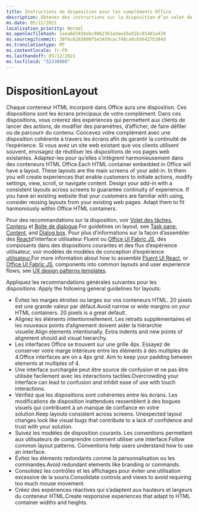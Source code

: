 ```yaml
---
title: Instructions de disposition pour les compléments Office
description: Obtenez des instructions sur la disposition d’un volet de tâches ou d’une boîte de dialogue dans un Office de tâches.
ms.date: 05/12/2021
localization_priority: Normal
ms.openlocfilehash: 1eea665028abc90b2361edae45e81bc85481a429
ms.sourcegitcommit: 30f6c620380075e3459cac748ca0c656427b384d
ms.translationtype: MT
ms.contentlocale: fr-FR
ms.lasthandoff: 05/12/2021
ms.locfileid: "52330009"
---
```

# <a name="layout"></a><span data-ttu-id="66a9e-103">Disposition</span><span class="sxs-lookup"><span data-stu-id="66a9e-103">Layout</span></span>

<span data-ttu-id="66a9e-p101">Chaque conteneur HTML incorporé dans Office aura une disposition. Ces dispositions sont les écrans principaux de votre complément. Dans ces dispositions, vous créerez des expériences qui permettent aux clients de lancer des actions, de modifier des paramètres, d’afficher, de faire défiler ou de parcourir du contenu. Concevez votre complément avec une disposition cohérente à travers les écrans afin de garantir la continuité de l’expérience. Si vous avez un site web existant que vos clients utilisent souvent, envisagez de réutiliser les dispositions de vos pages web existantes. Adaptez-les pour qu’elles s’intègrent harmonieusement dans des conteneurs HTML Office.</span><span class="sxs-lookup"><span data-stu-id="66a9e-p101">Each HTML container embedded in Office will have a layout. These layouts are the main screens of your add-in. In them you will create experiences that enable customers to initiate actions, modify settings, view, scroll, or navigate content. Design your add-in with a consistent layouts across screens to guarantee continuity of experience. If you have an existing website that your customers are familiar with using, consider reusing layouts from your existing web pages. Adapt them to fit harmoniously within Office HTML containers.</span></span>

<span data-ttu-id="66a9e-110">Pour des recommandations sur la disposition, voir [Volet des tâches](task-pane-add-ins.md), [Contenu](content-add-ins.md) et [Boîte de dialogue](dialog-boxes.md).</span><span class="sxs-lookup"><span data-stu-id="66a9e-110">For guidelines on layout, see [Task pane](task-pane-add-ins.md), [Content](content-add-ins.md), and [Dialog box](dialog-boxes.md).</span></span> <span data-ttu-id="66a9e-111">Pour plus d’informations sur la façon d’assembler des [React](using-office-ui-fabric-react.md)d’interface utilisateur Fluent ou [Office UI Fabric JS](fabric-core.md), des composants dans des dispositions courantes et des flux d’expérience utilisateur, voir modèles de modèles de conception d’expérience [utilisateur.](ux-design-pattern-templates.md)</span><span class="sxs-lookup"><span data-stu-id="66a9e-111">For more information about how to assemble [Fluent UI React](using-office-ui-fabric-react.md), or [Office UI Fabric JS](fabric-core.md), components into common layouts and user experience flows, see [UX design patterns templates](ux-design-pattern-templates.md).</span></span>

<span data-ttu-id="66a9e-112">Appliquez les recommandations générales suivantes pour les dispositions :</span><span class="sxs-lookup"><span data-stu-id="66a9e-112">Apply the following general guidelines for layouts:</span></span>

*   <span data-ttu-id="66a9e-p103">Évitez les marges étroites ou larges sur vos conteneurs HTML. 20 pixels est une grande valeur par défaut.</span><span class="sxs-lookup"><span data-stu-id="66a9e-p103">Avoid narrow or wide margins on your HTML containers. 20 pixels is a great default.</span></span>
*   <span data-ttu-id="66a9e-p104">Alignez les éléments intentionnellement. Les retraits supplémentaires et les nouveaux points d’alignement doivent aider la hiérarchie visuelle.</span><span class="sxs-lookup"><span data-stu-id="66a9e-p104">Align elements intentionally. Extra indents and new points of alignment should aid visual hierarchy.</span></span>
*   <span data-ttu-id="66a9e-p105">Les interfaces Office se trouvent sur une grille 4px. Essayez de conserver votre marge intérieure entre les éléments à des multiples de 4.</span><span class="sxs-lookup"><span data-stu-id="66a9e-p105">Office interfaces are on a 4px grid. Aim to keep your padding between elements at multiples of 4.</span></span>
*   <span data-ttu-id="66a9e-119">Une interface surchargée peut être source de confusion et ne pas être utilisée facilement avec les interactions tactiles.</span><span class="sxs-lookup"><span data-stu-id="66a9e-119">Overcrowding your interface can lead to confusion and inhibit ease of use with touch interactions.</span></span>
*   <span data-ttu-id="66a9e-p106">Vérifiez que les dispositions sont cohérentes entre les écrans. Les modifications de disposition inattendues ressemblent à des bogues visuels qui contribuent à un manque de confiance en votre solution.</span><span class="sxs-lookup"><span data-stu-id="66a9e-p106">Keep layouts consistent across screens. Unexpected layout changes look like visual bugs that contribute to a lack of confidence and trust with your solution.</span></span>
*   <span data-ttu-id="66a9e-p107">Suivez les modèles de disposition courants. Les conventions permettent aux utilisateurs de comprendre comment utiliser une interface.</span><span class="sxs-lookup"><span data-stu-id="66a9e-p107">Follow common layout patterns. Conventions help users understand how to use an interface.</span></span>
*   <span data-ttu-id="66a9e-124">Évitez les éléments redondants comme la personnalisation ou les commandes.</span><span class="sxs-lookup"><span data-stu-id="66a9e-124">Avoid redundant elements like branding or commands.</span></span>
*   <span data-ttu-id="66a9e-125">Consolidez les contrôles et les affichages pour éviter une utilisation excessive de la souris.</span><span class="sxs-lookup"><span data-stu-id="66a9e-125">Consolidate controls and views to avoid requiring too much mouse movement.</span></span>
*   <span data-ttu-id="66a9e-126">Créez des expériences réactives qui s’adaptent aux hauteurs et largeurs du conteneur HTML.</span><span class="sxs-lookup"><span data-stu-id="66a9e-126">Create responsive experiences that adapt to HTML container widths and heights.</span></span>

